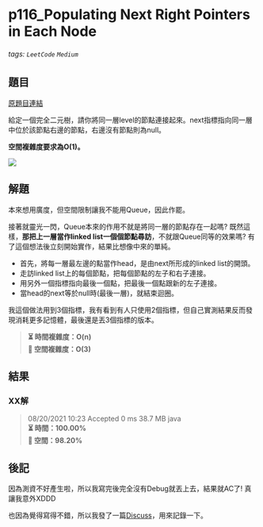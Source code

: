 # p116_Populating Next Right Pointers in Each Node

###### tags: `LeetCode` `Medium`

## 題目
[原題目連結](https://leetcode.com/problems/populating-next-right-pointers-in-each-node/)

給定一個完全二元樹，請你將同一層level的節點連接起來。next指標指向同一層中位於該節點右邊的節點，右邊沒有節點則為null。

**空間複雜度要求為O(1)。**

![](https://i.imgur.com/MYhNJWe.png)

## 解題
本來想用廣度，但空間限制讓我不能用Queue，因此作罷。

接著就靈光一閃，Queue本來的作用不就是將同一層的節點存在一起嗎? 既然這樣，**那把上一層當作linked list一個個節點尋訪**，不就跟Queue同等的效果嗎? 有了這個想法後立刻開始實作，結果比想像中來的單純。

* 首先，將每一層最左邊的點當作head，是由next所形成的linked list的開頭。
* 走訪linked list上的每個節點，把每個節點的左子和右子連接。
* 用另外一個指標指向最後一個點，把最後一個點跟新的左子連接。
* 當head的next等於null時(最後一層)，就結束迴圈。

我這個做法用到3個指標，我有看到有人只使用2個指標，但自己實測結果反而發現消耗更多記憶體，最後還是丟3個指標的版本。

> **⏳ 時間複雜度：O(n)**  
> **💾 空間複雜度：O(3)**  

## 結果
### XX解

> 08/20/2021 10:23	Accepted	0 ms	38.7 MB	java  
> **⏳ 時間：100.00%**  
> **💾 空間：98.20%**  

## 後記
因為測資不好產生啦，所以我寫完後完全沒有Debug就丟上去，結果就AC了! 真讓我意外XDDD

也因為覺得寫得不錯，所以我發了一篇[Discuss](https://leetcode.com/problems/populating-next-right-pointers-in-each-node/discuss/1414519/Java-solution-with-3-pointer)，用來記錄一下。